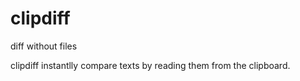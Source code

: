# clipdiff
diff without files

clipdiff instantlly compare texts by reading them from the clipboard. 
